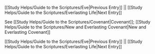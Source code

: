 [[Study Helps/Guide to the Scriptures/Eve|Previous Entry]]  ||  [[Study Helps/Guide to the Scriptures/Everlasting Life|Next Entry]]

 See [[Study Helps/Guide to the Scriptures/Covenant|Covenant]]; [[Study Helps/Guide to the Scriptures/New and Everlasting Covenant|New and Everlasting Covenant]]

[[Study Helps/Guide to the Scriptures/Eve|Previous Entry]]  ||  [[Study Helps/Guide to the Scriptures/Everlasting Life|Next Entry]]